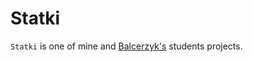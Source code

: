 # Statki

`Statki` is one of mine and [Balcerzyk's](https://github.com/Balcerzyk) students projects. 
